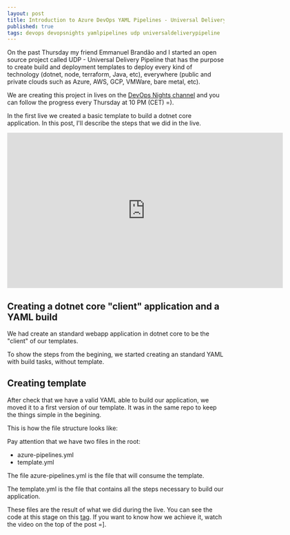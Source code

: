 ```yaml
---
layout: post
title: Introduction to Azure DevOps YAML Pipelines - Universal Delivery Pipeline
published: true
tags: devops devopsnights yamlpipelines udp universaldeliverypipeline
---
```



On the past Thursday my friend Emmanuel Brandão and I started an open source  project called UDP - Universal Delivery Pipeline that has the purpose to create build and deployment templates to deploy every kind of technology (dotnet, node, terraform, Java, etc), everywhere (public and private clouds such as Azure, AWS, GCP, VMWare, bare metal, etc).

We are creating this project in lives on the [DevOps Nights channel](https://youtu.be/hIkwU3CnJzU) and you can follow the progress every Thursday at 10 PM (CET) =).

In the first live we created a basic template to build a dotnet core application. In this post, I'll describe the steps that we did in the live.

<iframe width="640" height="360" src="https://www.youtube.com/embed/hIkwU3CnJzU" frameborder="0" allow="accelerometer; autoplay; clipboard-write; encrypted-media; gyroscope; picture-in-picture" allowfullscreen></iframe>

## Creating a dotnet core "client" application and a YAML build 

We had create an standard webapp application in dotnet core to be the "client" of our templates. 

<script src="https://gist.github.com/wesleycamargo/dc48c73e5040c422b48176336779738a.js?file=newDotNetApp.ps1"></script>


To show the steps from the begining, we started creating an standard YAML with build tasks, without template.

<script src="https://gist.github.com/wesleycamargo/dc48c73e5040c422b48176336779738a.js?file=azure-pipelines-v1.yml"></script>

## Creating template

After check that we have a valid YAML able to build our application, we moved it to a first version of our template. It was in the same repo to keep the things simple in the begining.

This is how the file structure looks like:

<script src="https://gist.github.com/wesleycamargo/dc48c73e5040c422b48176336779738a.js?file=folderStructure.txt"></script>

Pay attention that we have two files in the root:

- azure-pipelines.yml
- template.yml

The file azure-pipelines.yml is the file that will consume the template.

<script src="https://gist.github.com/wesleycamargo/dc48c73e5040c422b48176336779738a.js?file=azure-pipelines.yml"></script>


The template.yml is the file that contains all the steps necessary to build our application.

<script src="https://gist.github.com/wesleycamargo/dc48c73e5040c422b48176336779738a.js?file=template.yml"></script>

These files are the result of what we did during the live. You can see the code at this stage on this [tag](https://github.com/devopsnights/UDP-Application/releases/tag/v0.1). If you want to know how we achieve it, watch the video on the top of the post =].




